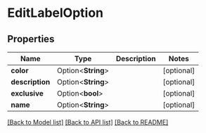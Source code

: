 # EditLabelOption

## Properties

Name | Type | Description | Notes
------------ | ------------- | ------------- | -------------
**color** | Option<**String**> |  | [optional]
**description** | Option<**String**> |  | [optional]
**exclusive** | Option<**bool**> |  | [optional]
**name** | Option<**String**> |  | [optional]

[[Back to Model list]](../README.md#documentation-for-models) [[Back to API list]](../README.md#documentation-for-api-endpoints) [[Back to README]](../README.md)



